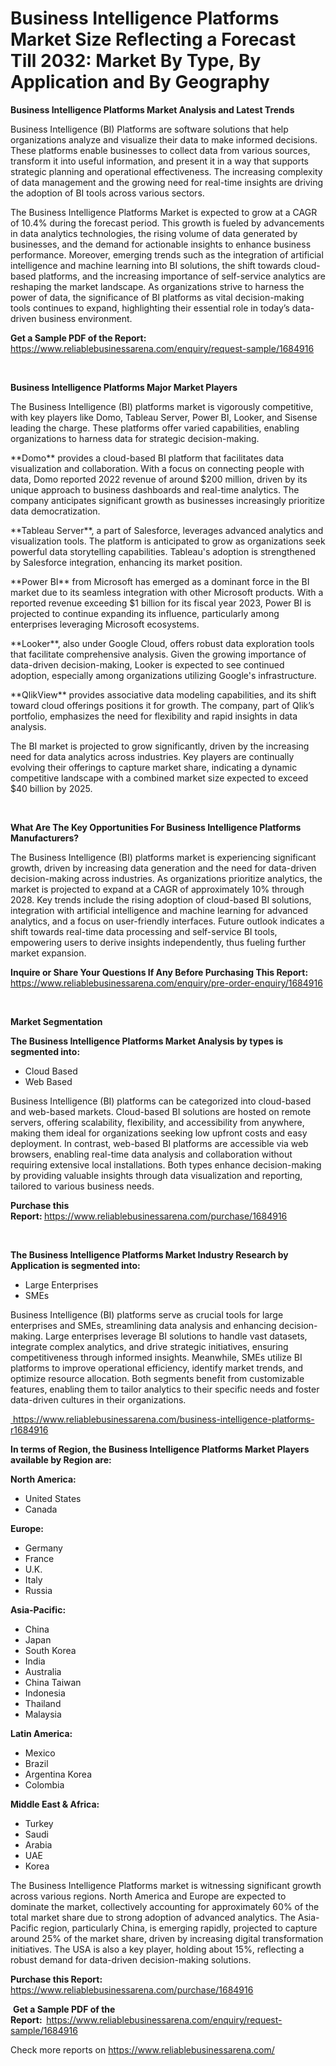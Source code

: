 <p><h1>Business Intelligence Platforms Market Size Reflecting a Forecast Till 2032: Market By Type, By Application and By Geography</h1></p><p><strong>Business Intelligence Platforms Market Analysis and Latest Trends</strong></p>
<p><p>Business Intelligence (BI) Platforms are software solutions that help organizations analyze and visualize their data to make informed decisions. These platforms enable businesses to collect data from various sources, transform it into useful information, and present it in a way that supports strategic planning and operational effectiveness. The increasing complexity of data management and the growing need for real-time insights are driving the adoption of BI tools across various sectors.</p><p>The Business Intelligence Platforms Market is expected to grow at a CAGR of 10.4% during the forecast period. This growth is fueled by advancements in data analytics technologies, the rising volume of data generated by businesses, and the demand for actionable insights to enhance business performance. Moreover, emerging trends such as the integration of artificial intelligence and machine learning into BI solutions, the shift towards cloud-based platforms, and the increasing importance of self-service analytics are reshaping the market landscape. As organizations strive to harness the power of data, the significance of BI platforms as vital decision-making tools continues to expand, highlighting their essential role in today’s data-driven business environment.</p></p>
<p><strong>Get a Sample PDF of the Report:&nbsp;</strong> <a href="https://www.reliablebusinessarena.com/enquiry/request-sample/1684916?utm_campaign=3021&utm_medium=2&utm_source=Github&utm_content=ia&utm_term=26032025&utm_id=business-intelligence-platforms">https://www.reliablebusinessarena.com/enquiry/request-sample/1684916</a></p>
<p>&nbsp;</p>
<p><strong>Business Intelligence Platforms Major Market Players</strong></p>
<p><p>The Business Intelligence (BI) platforms market is vigorously competitive, with key players like Domo, Tableau Server, Power BI, Looker, and Sisense leading the charge. These platforms offer varied capabilities, enabling organizations to harness data for strategic decision-making.</p><p>**Domo** provides a cloud-based BI platform that facilitates data visualization and collaboration. With a focus on connecting people with data, Domo reported 2022 revenue of around $200 million, driven by its unique approach to business dashboards and real-time analytics. The company anticipates significant growth as businesses increasingly prioritize data democratization.</p><p>**Tableau Server**, a part of Salesforce, leverages advanced analytics and visualization tools. The platform is anticipated to grow as organizations seek powerful data storytelling capabilities. Tableau's adoption is strengthened by Salesforce integration, enhancing its market position.</p><p>**Power BI** from Microsoft has emerged as a dominant force in the BI market due to its seamless integration with other Microsoft products. With a reported revenue exceeding $1 billion for its fiscal year 2023, Power BI is projected to continue expanding its influence, particularly among enterprises leveraging Microsoft ecosystems.</p><p>**Looker**, also under Google Cloud, offers robust data exploration tools that facilitate comprehensive analysis. Given the growing importance of data-driven decision-making, Looker is expected to see continued adoption, especially among organizations utilizing Google's infrastructure.</p><p>**QlikView** provides associative data modeling capabilities, and its shift toward cloud offerings positions it for growth. The company, part of Qlik’s portfolio, emphasizes the need for flexibility and rapid insights in data analysis.</p><p>The BI market is projected to grow significantly, driven by the increasing need for data analytics across industries. Key players are continually evolving their offerings to capture market share, indicating a dynamic competitive landscape with a combined market size expected to exceed $40 billion by 2025.</p></p>
<p>&nbsp;</p>
<p><strong>What Are The Key Opportunities For Business Intelligence Platforms Manufacturers?</strong></p>
<p><p>The Business Intelligence (BI) platforms market is experiencing significant growth, driven by increasing data generation and the need for data-driven decision-making across industries. As organizations prioritize analytics, the market is projected to expand at a CAGR of approximately 10% through 2028. Key trends include the rising adoption of cloud-based BI solutions, integration with artificial intelligence and machine learning for advanced analytics, and a focus on user-friendly interfaces. Future outlook indicates a shift towards real-time data processing and self-service BI tools, empowering users to derive insights independently, thus fueling further market expansion.</p></p>
<p><strong>Inquire or Share Your Questions If Any Before Purchasing This Report:</strong> <a href="https://www.reliablebusinessarena.com/enquiry/pre-order-enquiry/1684916?utm_campaign=3021&utm_medium=2&utm_source=Github&utm_content=ia&utm_term=26032025&utm_id=business-intelligence-platforms">https://www.reliablebusinessarena.com/enquiry/pre-order-enquiry/1684916</a></p>
<p>&nbsp;</p>
<p><strong>Market Segmentation</strong></p>
<p><strong>The Business Intelligence Platforms Market Analysis by types is segmented into:</strong></p>
<p><ul><li>Cloud Based</li><li>Web Based</li></ul></p>
<p><p>Business Intelligence (BI) platforms can be categorized into cloud-based and web-based markets. Cloud-based BI solutions are hosted on remote servers, offering scalability, flexibility, and accessibility from anywhere, making them ideal for organizations seeking low upfront costs and easy deployment. In contrast, web-based BI platforms are accessible via web browsers, enabling real-time data analysis and collaboration without requiring extensive local installations. Both types enhance decision-making by providing valuable insights through data visualization and reporting, tailored to various business needs.</p></p>
<p><strong>Purchase this Report:&nbsp;</strong><a href="https://www.reliablebusinessarena.com/purchase/1684916?utm_campaign=3021&utm_medium=2&utm_source=Github&utm_content=ia&utm_term=26032025&utm_id=business-intelligence-platforms">https://www.reliablebusinessarena.com/purchase/1684916</a></p>
<p>&nbsp;</p>
<p><strong>The Business Intelligence Platforms Market Industry Research by Application is segmented into:</strong></p>
<p><ul><li>Large Enterprises</li><li>SMEs</li></ul></p>
<p><p>Business Intelligence (BI) platforms serve as crucial tools for large enterprises and SMEs, streamlining data analysis and enhancing decision-making. Large enterprises leverage BI solutions to handle vast datasets, integrate complex analytics, and drive strategic initiatives, ensuring competitiveness through informed insights. Meanwhile, SMEs utilize BI platforms to improve operational efficiency, identify market trends, and optimize resource allocation. Both segments benefit from customizable features, enabling them to tailor analytics to their specific needs and foster data-driven cultures in their organizations.</p></p>
<p><a href="https://www.reliablebusinessarena.com/business-intelligence-platforms-r1684916?utm_campaign=3021&utm_medium=2&utm_source=Github&utm_content=ia&utm_term=26032025&utm_id=business-intelligence-platforms">&nbsp;https://www.reliablebusinessarena.com/business-intelligence-platforms-r1684916</a></p>
<p><strong>In terms of Region, the Business Intelligence Platforms Market Players available by Region are:</strong></p>
<p>
    <p> <strong> North America: </strong>
        <ul>
            <li>United States</li>
            <li>Canada</li>
        </ul>
        </p> 
    <p> <strong> Europe: </strong>
        <ul>
            <li>Germany</li>
            <li>France</li>
            <li>U.K.</li>
            <li>Italy</li>
            <li>Russia</li>
        </ul>
        </p> 
    <p> <strong> Asia-Pacific: </strong>
        <ul>
            <li>China</li>
            <li>Japan</li>
            <li>South Korea</li>
            <li>India</li>
            <li>Australia</li>
            <li>China Taiwan</li>
            <li>Indonesia</li>
            <li>Thailand</li>
            <li>Malaysia</li>
        </ul>
        </p> 
    <p> <strong> Latin America: </strong>
        <ul>
            <li>Mexico</li>
            <li>Brazil</li>
            <li>Argentina Korea</li>
            <li>Colombia</li>
        </ul>
        </p> 
    <p> <strong> Middle East & Africa: </strong>
        <ul>
            <li>Turkey</li>
            <li>Saudi</li>
            <li>Arabia</li>
            <li>UAE</li>
            <li>Korea</li>
        </ul>
    </p>
    </p>
<p><p>The Business Intelligence Platforms market is witnessing significant growth across various regions. North America and Europe are expected to dominate the market, collectively accounting for approximately 60% of the total market share due to strong adoption of advanced analytics. The Asia-Pacific region, particularly China, is emerging rapidly, projected to capture around 25% of the market share, driven by increasing digital transformation initiatives. The USA is also a key player, holding about 15%, reflecting a robust demand for data-driven decision-making solutions.</p></p>
<p><strong>Purchase this Report: </strong><a href="https://www.reliablebusinessarena.com/purchase/1684916?utm_campaign=3021&utm_medium=2&utm_source=Github&utm_content=ia&utm_term=26032025&utm_id=business-intelligence-platforms">https://www.reliablebusinessarena.com/purchase/1684916</a></p>
<p>&nbsp;<strong>Get a Sample PDF of the Report:&nbsp;&nbsp;</strong><a href="https://www.reliablebusinessarena.com/enquiry/request-sample/1684916?utm_campaign=3021&utm_medium=2&utm_source=Github&utm_content=ia&utm_term=26032025&utm_id=business-intelligence-platforms">https://www.reliablebusinessarena.com/enquiry/request-sample/1684916</a></p>
<p><strong></strong></p>
<p>Check more reports on <a href="https://www.reliablebusinessarena.com/?utm_campaign=3021&utm_medium=2&utm_source=Github&utm_content=ia&utm_term=26032025&utm_id=business-intelligence-platforms">https://www.reliablebusinessarena.com/</a></p>